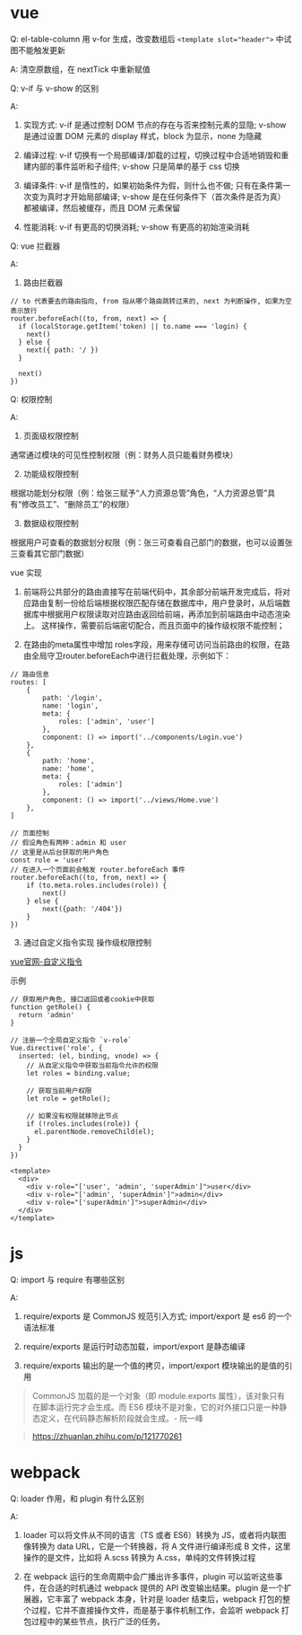 # vue

Q: el-table-column 用 v-for 生成，改变数组后 `<template slot="header">` 中试图不能触发更新

A: 清空原数组，在 nextTick 中重新赋值

Q: v-if 与 v-show 的区别

A:
1. 实现方式: v-if 是通过控制 DOM 节点的存在与否来控制元素的显隐; v-show 是通过设置 DOM 元素的 display 样式，block 为显示，none 为隐藏

2. 编译过程: v-if 切换有一个局部编译/卸载的过程，切换过程中合适地销毁和重建内部的事件监听和子组件; v-show 只是简单的基于 css 切换

3. 编译条件: v-if 是惰性的，如果初始条件为假，则什么也不做; 只有在条件第一次变为真时才开始局部编译; v-show 是在任何条件下（首次条件是否为真）都被编译，然后被缓存，而且 DOM 元素保留

4. 性能消耗: v-if 有更高的切换消耗; v-show 有更高的初始渲染消耗

Q: vue 拦截器

A:
1. 路由拦截器

```
// to 代表要去的路由指向, from 指从哪个路由跳转过来的, next 为判断操作, 如果为空表示放行
router.beforeEach((to, from, next) => {
  if (localStorage.getItem('token) || to.name === 'login) {
    next()
  } else {
    next({ path: '/ })
  }

  next()
})
```

Q: 权限控制

A:
1. 页面级权限控制

通常通过模块的可见性控制权限（例：财务人员只能看财务模块）

2. 功能级权限控制

根据功能划分权限（例：给张三赋予“人力资源总管”角色，“人力资源总管”具有“修改员工”、“删除员工”的权限）

3. 数据级权限控制

根据用户可查看的数据划分权限（例：张三可查看自己部门的数据，也可以设置张三查看其它部门数据）

vue 实现
1. 前端将公共部分的路由直接写在前端代码中，其余部分前端开发完成后，将对应路由复制一份给后端根据权限匹配存储在数据库中，用户登录时，从后端数据库中根据用户权限读取对应路由返回给前端，再添加到前端路由中动态渲染上。
这样操作，需要前后端密切配合，而且页面中的操作级权限不能控制；

2. 在路由的meta属性中增加 roles字段，用来存储可访问当前路由的权限，在路由全局守卫router.beforeEach中进行拦截处理，示例如下：

```
// 路由信息
routes: [
    {
        path: '/login',
        name: 'login',
        meta: {
            roles: ['admin', 'user']
        },
        component: () => import('../components/Login.vue')
    },
    {
        path: 'home',
        name: 'home',
        meta: {
            roles: ['admin']
        },
        component: () => import('../views/Home.vue')
    },
]
```

```
// 页面控制
// 假设角色有两种：admin 和 user
// 这里是从后台获取的用户角色
const role = 'user'
// 在进入一个页面前会触发 router.beforeEach 事件
router.beforeEach((to, from, next) => {
    if (to.meta.roles.includes(role)) {
        next()
    } else {
        next({path: '/404'})
    }
})
```

3. 通过自定义指令实现 操作级权限控制

[vue官网-自定义指令](https://cn.vuejs.org/v2/guide/custom-directive.html)

示例

```
// 获取用户角色, 接口返回或者cookie中获取
function getRole() {
  return 'admin'
}
 
// 注册一个全局自定义指令 `v-role`
Vue.directive('role', {
  inserted: (el, binding, vnode) => {
    // 从自定义指令中获取当前指令允许的权限
    let roles = binding.value;
 
    // 获取当前用户权限
    let role = getRole();
 
    // 如果没有权限就移除此节点
    if (!roles.includes(role)) {
      el.parentNode.removeChild(el);
    }
  }
})
```

```
<template>
  <div>
    <div v-role="['user', 'admin', 'superAdmin']">user</div>
    <div v-role="['admin', 'superAdmin']">admin</div>
    <div v-role="['superAdmin']">superAdmin</div>
  </div>
</template>
```

# js

Q: import 与 require 有哪些区别

A:
1. require/exports 是 CommonJS 规范引入方式; import/export 是 es6 的一个语法标准

2. require/exports 是运行时动态加载，import/export 是静态编译

3. require/exports 输出的是一个值的拷贝，import/export 模块输出的是值的引用

> CommonJS 加载的是一个对象（即 module.exports 属性），该对象只有在脚本运行完才会生成。而 ES6 模块不是对象，它的对外接口只是一种静态定义，在代码静态解析阶段就会生成。- 阮一峰

> https://zhuanlan.zhihu.com/p/121770261

# webpack

Q: loader 作用，和 plugin 有什么区别

A: 
1. loader 可以将文件从不同的语言（TS 或者 ES6）转换为 JS，或者将内联图像转换为 data URL，它是一个转换器，将 A 文件进行编译形成 B 文件，这里操作的是文件，比如将 A.scss 转换为 A.css，单纯的文件转换过程

2. 在 webpack 运行的生命周期中会广播出许多事件，plugin 可以监听这些事件，在合适的时机通过 webpack 提供的 API 改变输出结果。plugin 是一个扩展器，它丰富了 webpack 本身，针对是 loader 结束后，webpack 打包的整个过程，它并不直接操作文件，而是基于事件机制工作，会监听 webpack 打包过程中的某些节点，执行广泛的任务。

